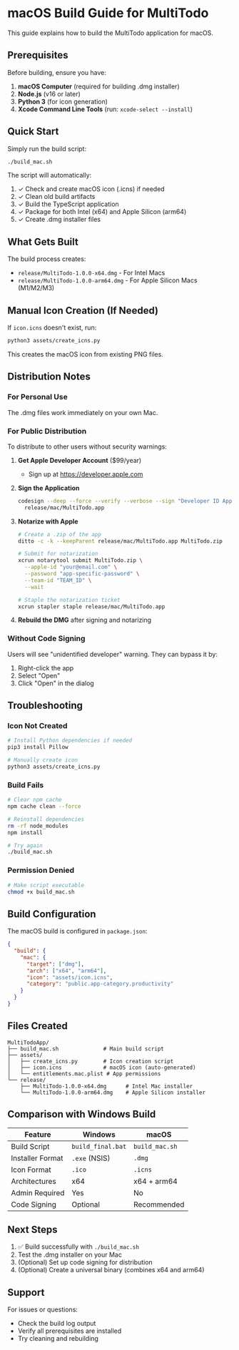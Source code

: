 # macOS Build Guide for MultiTodo

This guide explains how to build the MultiTodo application for macOS.

## Prerequisites

Before building, ensure you have:

1. **macOS Computer** (required for building .dmg installer)
2. **Node.js** (v16 or later)
3. **Python 3** (for icon generation)
4. **Xcode Command Line Tools** (run: `xcode-select --install`)

## Quick Start

Simply run the build script:

```bash
./build_mac.sh
```

The script will automatically:
1. ✓ Check and create macOS icon (.icns) if needed
2. ✓ Clean old build artifacts
3. ✓ Build the TypeScript application
4. ✓ Package for both Intel (x64) and Apple Silicon (arm64)
5. ✓ Create .dmg installer files

## What Gets Built

The build process creates:
- `release/MultiTodo-1.0.0-x64.dmg` - For Intel Macs
- `release/MultiTodo-1.0.0-arm64.dmg` - For Apple Silicon Macs (M1/M2/M3)

## Manual Icon Creation (If Needed)

If `icon.icns` doesn't exist, run:

```bash
python3 assets/create_icns.py
```

This creates the macOS icon from existing PNG files.

## Distribution Notes

### For Personal Use
The .dmg files work immediately on your own Mac.

### For Public Distribution
To distribute to other users without security warnings:

1. **Get Apple Developer Account** ($99/year)
   - Sign up at https://developer.apple.com

2. **Sign the Application**
   ```bash
   codesign --deep --force --verify --verbose --sign "Developer ID Application: Your Name" \
     release/mac/MultiTodo.app
   ```

3. **Notarize with Apple**
   ```bash
   # Create a .zip of the app
   ditto -c -k --keepParent release/mac/MultiTodo.app MultiTodo.zip
   
   # Submit for notarization
   xcrun notarytool submit MultiTodo.zip \
     --apple-id "your@email.com" \
     --password "app-specific-password" \
     --team-id "TEAM_ID" \
     --wait
   
   # Staple the notarization ticket
   xcrun stapler staple release/mac/MultiTodo.app
   ```

4. **Rebuild the DMG** after signing and notarizing

### Without Code Signing
Users will see "unidentified developer" warning. They can bypass it by:
1. Right-click the app
2. Select "Open"
3. Click "Open" in the dialog

## Troubleshooting

### Icon Not Created
```bash
# Install Python dependencies if needed
pip3 install Pillow

# Manually create icon
python3 assets/create_icns.py
```

### Build Fails
```bash
# Clear npm cache
npm cache clean --force

# Reinstall dependencies
rm -rf node_modules
npm install

# Try again
./build_mac.sh
```

### Permission Denied
```bash
# Make script executable
chmod +x build_mac.sh
```

## Build Configuration

The macOS build is configured in `package.json`:

```json
{
  "build": {
    "mac": {
      "target": ["dmg"],
      "arch": ["x64", "arm64"],
      "icon": "assets/icon.icns",
      "category": "public.app-category.productivity"
    }
  }
}
```

## Files Created

```
MultiTodoApp/
├── build_mac.sh              # Main build script
├── assets/
│   ├── create_icns.py        # Icon creation script
│   ├── icon.icns             # macOS icon (auto-generated)
│   └── entitlements.mac.plist # App permissions
└── release/
    ├── MultiTodo-1.0.0-x64.dmg      # Intel Mac installer
    └── MultiTodo-1.0.0-arm64.dmg    # Apple Silicon installer
```

## Comparison with Windows Build

| Feature | Windows | macOS |
|---------|---------|-------|
| Build Script | `build_final.bat` | `build_mac.sh` |
| Installer Format | `.exe` (NSIS) | `.dmg` |
| Icon Format | `.ico` | `.icns` |
| Architectures | x64 | x64 + arm64 |
| Admin Required | Yes | No |
| Code Signing | Optional | Recommended |

## Next Steps

1. ✅ Build successfully with `./build_mac.sh`
2. Test the .dmg installer on your Mac
3. (Optional) Set up code signing for distribution
4. (Optional) Create a universal binary (combines x64 and arm64)

## Support

For issues or questions:
- Check the build log output
- Verify all prerequisites are installed
- Try cleaning and rebuilding


